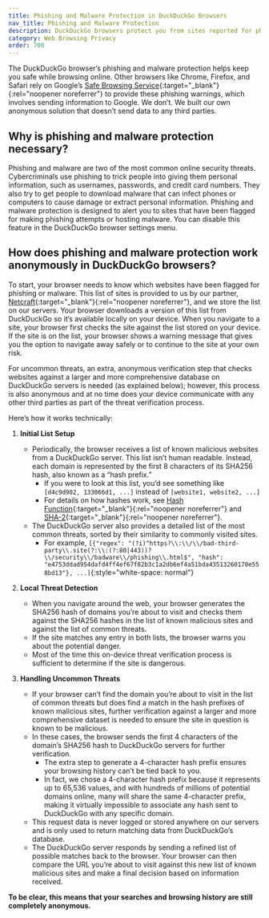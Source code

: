 ```yaml
---
title: Phishing and Malware Protection in DuckDuckGo Browsers
nav_title: Phishing and Malware Protection
description: DuckDuckGo browsers protect you from sites reported for phishing or malware by anonymously checking sites you visit against a list of known malicious websites.
category: Web Browsing Privacy
order: 700
---
```


The DuckDuckGo browser’s phishing and malware protection helps keep you safe while browsing online. Other browsers like Chrome, Firefox, and Safari rely on Google’s [Safe Browsing Service](https://support.google.com/chrome/answer/9890866){:target="\_blank"}{:rel="noopener noreferrer"} to provide these phishing warnings, which involves sending information to Google. We don’t. We built our own anonymous solution that doesn’t send data to any third parties.

## Why is phishing and malware protection necessary?

Phishing and malware are two of the most common online security threats. Cybercriminals use phishing to trick people into giving them personal information, such as usernames, passwords, and credit card numbers. They also try to get people to download malware that can infect phones or computers to cause damage or extract personal information. Phishing and malware protection is designed to alert you to sites that have been flagged for making phishing attempts or hosting malware. You can disable this feature in the DuckDuckGo browser settings menu.

## How does phishing and malware protection work anonymously in DuckDuckGo browsers?

To start, your browser needs to know which websites have been flagged for phishing or malware. This list of sites is provided to us by our partner, [Netcraft](https://www.netcraft.com/){:target="\_blank"}{:rel="noopener noreferrer"}, and we store the list on our servers. Your browser downloads a version of this list from DuckDuckGo so it’s available locally on your device. When you navigate to a site, your browser first checks the site against the list stored on your device. If the site is on the list, your browser shows a warning message that gives you the option to navigate away safely or to continue to the site at your own risk.

For uncommon threats, an extra, anonymous verification step that checks websites against a larger and more comprehensive database on DuckDuckGo servers is needed (as explained below); however, this process is also anonymous and at no time does your device communicate with any other third parties as part of the threat verification process.

Here’s how it works technically:

1. **Initial List Setup**

    - Periodically, the browser receives a list of known malicious websites from a DuckDuckGo server. This list isn’t human readable. Instead, each domain is represented by the first 8 characters of its SHA256 hash, also known as a “hash prefix.”
        - If you were to look at this list, you’d see something like `[d4c9d902, 133066d1, ...]` instead of `[website1, website2, ...]`
        - For details on how hashes work, see [Hash Function](https://en.wikipedia.org/wiki/Hash_function){:target="\_blank"}{:rel="noopener noreferrer"} and [SHA-2](https://en.wikipedia.org/wiki/SHA-2){:target="\_blank"}{:rel="noopener noreferrer"}.
    - The DuckDuckGo server also provides a detailed list of the most common threats, sorted by their similarity to commonly visited sites.
        - For example, `[{"regex": "(?i)^https?\\:\\/\\/bad-third-party\\.site(?:\\:(?:80|443))?\\/security\\/badware\\/phishing\\.html$", "hash": "e4753ddad954dafd4ff4ef67f82b3c1a2db6ef4a51bda43513260170e558bd13"}, ...]`{:style="white-space: normal"}

2. **Local Threat Detection**

    - When you navigate around the web, your browser generates the SHA256 hash of domains you’re about to visit and checks them against the SHA256 hashes in the list of known malicious sites and against the list of common threats.
    - If the site matches any entry in both lists, the browser warns you about the potential danger.
    - Most of the time this on-device threat verification process is sufficient to determine if the site is dangerous.

3. **Handling Uncommon Threats**

    - If your browser can’t find the domain you’re about to visit in the list of common threats but does find a match in the hash prefixes of known malicious sites, further verification against a larger and more comprehensive dataset is needed to ensure the site in question is known to be malicious.
    - In these cases, the browser sends the first 4 characters of the domain’s SHA256 hash to DuckDuckGo servers for further verification.
        - The extra step to generate a 4-character hash prefix ensures your browsing history can’t be tied back to you.
        - In fact, we chose a 4-character hash prefix because it represents up to 65,536 values, and with hundreds of millions of potential domains online, many will share the same 4-character prefix, making it virtually impossible to associate any hash sent to DuckDuckGo with any specific domain.
    - This request data is never logged or stored anywhere on our servers and is only used to return matching data from DuckDuckGo’s database.
    - The DuckDuckGo server responds by sending a refined list of possible matches back to the browser. Your browser can then compare the URL you’re about to visit against this new list of known malicious sites and make a final decision based on information received.

**To be clear, this means that your searches and browsing history are still completely anonymous.**
